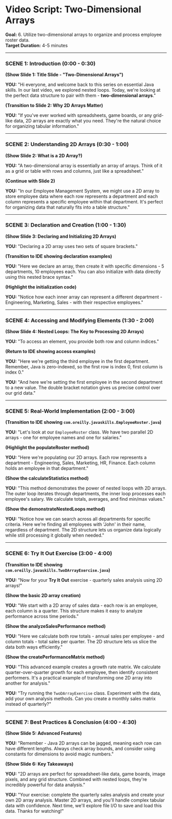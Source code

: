 # Video Script: Two-Dimensional Arrays

**Goal:** 6. Utilize two-dimensional arrays to organize and process employee roster data.  
**Target Duration:** 4-5 minutes

---

### SCENE 1: Introduction (0:00 - 0:30)

**(Show Slide 1: Title Slide - "Two-Dimensional Arrays")**

**YOU:**
"Hi everyone, and welcome back to this series on essential Java skills. In our last video, we explored nested loops. Today, we're looking at the perfect data structure to pair with them - **two-dimensional arrays**."

**(Transition to Slide 2: Why 2D Arrays Matter)**

**YOU:**
"If you've ever worked with spreadsheets, game boards, or any grid-like data, 2D arrays are exactly what you need. They're the natural choice for organizing tabular information."

---

### SCENE 2: Understanding 2D Arrays (0:30 - 1:00)

**(Show Slide 2: What is a 2D Array?)**

**YOU:**
"A two-dimensional array is essentially an array of arrays. Think of it as a grid or table with rows and columns, just like a spreadsheet."

**(Continue with Slide 2)**

**YOU:**
"In our Employee Management System, we might use a 2D array to store employee data where each row represents a department and each column represents a specific employee within that department. It's perfect for organizing data that naturally fits into a table structure."

---

### SCENE 3: Declaration and Creation (1:00 - 1:30)

**(Show Slide 3: Declaring and Initializing 2D Arrays)**

**YOU:**
"Declaring a 2D array uses two sets of square brackets."

**(Transition to IDE showing declaration examples)**

**YOU:**
"Here we declare an array, then create it with specific dimensions - 5 departments, 10 employees each. You can also initialize with data directly using this nested brace syntax."

**(Highlight the initialization code)**

**YOU:**
"Notice how each inner array can represent a different department - Engineering, Marketing, Sales - with their respective employees."

---

### SCENE 4: Accessing and Modifying Elements (1:30 - 2:00)

**(Show Slide 4: Nested Loops: The Key to Processing 2D Arrays)**

**YOU:**
"To access an element, you provide both row and column indices."

**(Return to IDE showing access examples)**

**YOU:**
"Here we're getting the third employee in the first department. Remember, Java is zero-indexed, so the first row is index 0, first column is index 0."

**YOU:**
"And here we're setting the first employee in the second department to a new value. The double bracket notation gives us precise control over our grid data."

---

### SCENE 5: Real-World Implementation (2:00 - 3:00)

**(Transition to IDE showing `com.oreilly.javaskills.EmployeeRoster.java`)**

**YOU:**
"Let's look at our `EmployeeRoster` class. We have two parallel 2D arrays - one for employee names and one for salaries."

**(Highlight the populateRoster method)**

**YOU:**
"Here we're populating our 2D arrays. Each row represents a department - Engineering, Sales, Marketing, HR, Finance. Each column holds an employee in that department."

**(Show the calculateStatistics method)**

**YOU:**
"This method demonstrates the power of nested loops with 2D arrays. The outer loop iterates through departments, the inner loop processes each employee's salary. We calculate totals, averages, and find min/max values."

**(Show the demonstrateNestedLoops method)**

**YOU:**
"Notice how we can search across all departments for specific criteria. Here we're finding all employees with 'John' in their name, regardless of department. The 2D structure lets us organize data logically while still processing it globally when needed."

---

### SCENE 6: Try It Out Exercise (3:00 - 4:00)

**(Transition to IDE showing `com.oreilly.javaskills.TwoDArrayExercise.java`)**

**YOU:**
"Now for your **Try It Out** exercise - quarterly sales analysis using 2D arrays!"

**(Show the basic 2D array creation)**

**YOU:**
"We start with a 2D array of sales data - each row is an employee, each column is a quarter. This structure makes it easy to analyze performance across time periods."

**(Show the analyzeSalesPerformance method)**

**YOU:**
"Here we calculate both row totals - annual sales per employee - and column totals - total sales per quarter. The 2D structure lets us slice the data both ways efficiently."

**(Show the createPerformanceMatrix method)**

**YOU:**
"This advanced example creates a growth rate matrix. We calculate quarter-over-quarter growth for each employee, then identify consistent performers. It's a practical example of transforming one 2D array into another for analysis."

**YOU:**
"Try running the `TwoDArrayExercise` class. Experiment with the data, add your own analysis methods. Can you create a monthly sales matrix instead of quarterly?"

---

### SCENE 7: Best Practices & Conclusion (4:00 - 4:30)

**(Show Slide 5: Advanced Features)**

**YOU:**
"Remember - Java 2D arrays can be jagged, meaning each row can have different lengths. Always check array bounds, and consider using constants for dimensions to avoid magic numbers."

**(Show Slide 6: Key Takeaways)**

**YOU:**
"2D arrays are perfect for spreadsheet-like data, game boards, image pixels, and any grid structure. Combined with nested loops, they're incredibly powerful for data analysis."

**YOU:**
"Your exercise: complete the quarterly sales analysis and create your own 2D array analysis. Master 2D arrays, and you'll handle complex tabular data with confidence. Next time, we'll explore file I/O to save and load this data. Thanks for watching!"